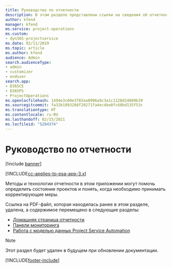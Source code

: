 ```yaml
---
title: Руководство по отчетности
description: В этом разделе представлены ссылки на сведения об отчетности.
author: kfend
manager: kfend
ms.service: project-operations
ms.custom:
- dyn365-projectservice
ms.date: 02/11/2019
ms.topic: article
ms.author: kfend
audience: Admin
search.audienceType:
- admin
- customizer
- enduser
search.app:
- D365CE
- D365PS
- ProjectOperations
ms.openlocfilehash: 1494e3c60e3702ea8996a9c3a1c1128d24889b39
ms.sourcegitcommit: fa32b1893286f20271fa4ec4be8fc68bd135f53c
ms.translationtype: HT
ms.contentlocale: ru-RU
ms.lasthandoff: 02/15/2021
ms.locfileid: "5284374"
---
```

# <a name="reporting-guide"></a>Руководство по отчетности

[!include [banner](../../includes/psa-now-project-operations.md)]

[!INCLUDE[cc-applies-to-psa-app-3.x](../../includes/cc-applies-to-psa-app-3x.md)]

Методы и технологии отчетности в этом приложении могут помочь определить состояние проектов и понять, когда необходимо принимать корректирующие меры. 

Ссылка на PDF-файл, которая находилась ранее в этом разделе, удалена, а содержимое перемещено в следующие разделы:

- [Домашняя страница отчетности](../reports-reporting-dynamics-365-project-service.md)
- [Панели мониторинга](../reports-dashboards.md)
- [Работа с моделью данных Project Service Automation](../reports-working-project-service-data-model.md)

> [!NOTE]
> Этот раздел будет удален в будущем при обновлении документации. 


[!INCLUDE[footer-include](../../includes/footer-banner.md)]